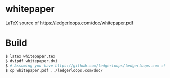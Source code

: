 # whitepaper
LaTeX source of https://ledgerloops.com/doc/whitepaper.pdf

# Build
```bash
$ latex whitepaper.tex
$ dvipdf whitepaper.dvi
$ # Assuming you have https://github.com/ledgerloops/ledgerloops.com checked out next to ledgerloops-whitepaper:
$ cp whitepaper.pdf ../ledgerloops.com/doc/
